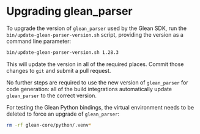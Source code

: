 # Upgrading glean_parser

To upgrade the version of `glean_parser` used by the Glean SDK, run the `bin/update-glean-parser-version.sh` script, providing the version as a command line parameter:

```sh
bin/update-glean-parser-version.sh 1.28.3
```

This will update the version in all of the required places. Commit those changes to `git` and submit a pull request.

No further steps are required to use the new version of `glean_parser` for code generation: all of the build integrations automatically update `glean_parser` to the correct version.

For testing the Glean Python bindings, the virtual environment needs to be deleted to force an upgrade of `glean_parser`:

```sh
rm -rf glean-core/python/.venv*
```
